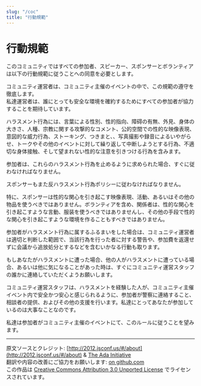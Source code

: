 ```yaml
---
slug: "/coc"
title: "行動規範"
---
```


# 行動規範
このコミュニティではすべての参加者、スピーカー、スポンサーとボランティアは以下の行動規範に従うことへの同意を必要とします。


コミュニティ運営者は、コミュニティ主催のイベントの中で、この規範の遵守を徹底します。<br />
私達運営者は、誰にとっても安全な環境を確約するためにすべての参加者が協力することを期待しています。

ハラスメント行為には、言葉による性別、性的指向、障碍の有無、外見、身体の大きさ、人種、宗教に関する攻撃的なコメント、公的空間での性的な映像表現、意図的な威力行為、ストーキング、つきまと、、写真撮影や録音によるいやがらせ、トークやその他のイベントに対して繰り返して中断しようとする行為、不適切な身体接触、そして望まれない性的な注意を引きつける行為を含みます。


参加者は、これらのハラスメント行為を止めるように求められた場合、すぐに従わなければなりません。


スポンサーもまた反ハラスメント行為ポリシーに従わなければなりません。


特に、スポンサーは性的な関心を引き起こす映像表現、活動、あるいはその他の物品を使うべきではありません。ボランティアを含め、関係者は、性的な関心を引き起こすような言動、服装を使うべきではありませんし、その他の手段で性的な関心を引き起こすような環境を作ることもすべきではありません。


参加者がハラスメント行為に属するふるまいをした場合は、コミュニティ運営者は適切と判断した範囲で、当該行為を行った者に対する警告や、参加費を返還せずに会議から追放処分とするなどを含むいかなる行動も取ります。


もしあなたがハラスメントに遭った場合、他の人がハラスメントに遭っている場合、あるいは他に気になることがあった時は、すぐにコミュニティ運営スタッフの誰かに連絡していただくようお願いします。


コミュニティ運営スタッフは、ハラスメントを経験した人が、コミュニティ主催イベント内で安全かつ安心と感じられるように、参加者が警察に連絡すること、相談者の提供、およびその他の支援を行います。私達にとってあなたが参加しているのは大事なことなのです。


私達は参加者がコミュニティ主催のイベントにて、このルールに従うことを望みます。

---

原文ソースとクレジット: [http://2012.jsconf.us/#/about](http://2012.jsconf.us/#/about) & [The Ada Initiative](https://geekfeminism.wikia.org/wiki/Conference_anti-harassment/Policy)<br />
翻訳や内容の改善にご協力をお願いします: [on github.com](https://github.com/confcodeofconduct/confcodeofconduct.com)<br />
この作品は [Creative Commons Attribution 3.0 Unported License](https://creativecommons.org/licenses/by/3.0/deed.en_US) でライセンスされています。<br />